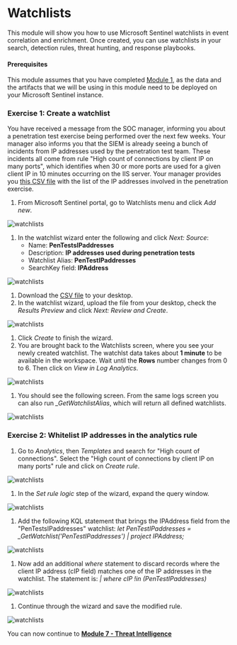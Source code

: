 # Watchlists

This module will show you how to use Microsoft Sentinel watchlists in event correlation and enrichment. Once created, you can use watchlists in your search, detection rules, threat hunting, and response playbooks.

#### Prerequisites

This module assumes that you have completed [Module 1](Module-1-Setting-up-the-environment.md), as the data and the artifacts that we will be using in this module need to be deployed on your Microsoft Sentinel instance.

### Exercise 1: Create a watchlist

You have received a message from the SOC manager, informing you about a penetration test exercise being performed over the next few weeks. Your manager also informs you that the SIEM is already seeing a bunch of incidents from IP addresses used by the penetration test team. These incidents all come from rule "High count of connections by client IP on many ports", which identifies when 30 or more ports are used for a given client IP in 10 minutes occurring on the IIS server. Your manager provides you [this CSV file](../Artifacts/Telemetry/PenTestsIPaddresses.csv) with the list of the IP addresses involved in the penetration exercise.

1. From Microsoft Sentinel portal, go to Watchlists menu and click _Add new_.

![watchlists](../Images/watchlists1.png)

1. In the watchlist wizard enter the following and click _Next: Source_:
   * Name: **PenTestsIPaddresses**
   * Description: **IP addresses used during penetration tests**
   * Watchlist Alias: **PenTestIPaddresses**
   * SearchKey field: **IPAddress**

![watchlists](../Images/watchlists2.png)

1. Download the [CSV file](../Artifacts/Telemetry/PenTestsIPaddresses.csv) to your desktop.
2. In the watchlist wizard, upload the file from your desktop, check the _Results Preview_ and click _Next: Review and Create_.

![watchlists](../Images/watchlists3.png)

1. Click _Create_ to finish the wizard.
2. You are brought back to the Watchlists screen, where you see your newly created watchlist. The watchlst data takes about **1 minute** to be available in the workspace. Wait until the **Rows** number changes from 0 to 6. Then click on _View in Log Analytics_.

![watchlists](../Images/watchlists4.png)

1. You should see the following screen. From the same logs screen you can also run _\_GetWatchlistAlias_, which will return all defined watchlists.

![watchlists](../Images/watchlists5.png)

### Exercise 2: Whitelist IP addresses in the analytics rule

1. Go to _Analytics_, then _Templates_ and search for "High count of connections". Select the "High count of connections by client IP on many ports" rule and click on _Create rule_.

![watchlists](../Images/watchlists6.png)

1. In the _Set rule logic_ step of the wizard, expand the query window.

![watchlists](../Images/watchlists7.png)

1. Add the following KQL statement that brings the IPAddress field from the "PenTestsIPaddresses" watchlist: _let PenTestIPaddresses = \_GetWatchlist('PenTestIPaddresses') | project IPAddress;_

![watchlists](../Images/watchlists8.png)

1. Now add an additional _where_ statement to discard records where the client IP address (cIP field) matches one of the IP addresses in the watchlist. The statement is: _| where cIP !in (PenTestIPaddresses)_

![watchlists](../Images/watchlists9.png)

1. Continue through the wizard and save the modified rule.

![watchlists](../Images/watchlists10.png)

You can now continue to [**Module 7 - Threat Intelligence**](Module-7-Threat-Intelligence.md)

